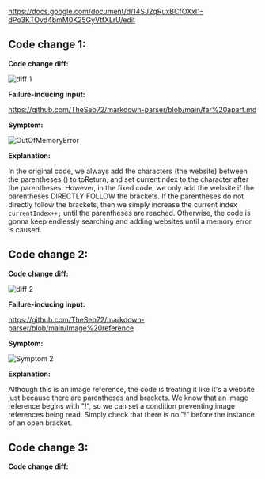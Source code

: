 https://docs.google.com/document/d/14SJ2qRuxBCfOXxI1-dPo3KTOvd4bmM0K25GyVtfXLrU/edit

## Code change 1:

**Code change diff:**

![diff 1](https://user-images.githubusercontent.com/90715607/164960400-4367a775-5e8f-4909-9a6c-48b4eb565db8.PNG)

**Failure-inducing input:**

https://github.com/TheSeb72/markdown-parser/blob/main/far%20apart.md

**Symptom:**

![OutOfMemoryError](https://user-images.githubusercontent.com/90715607/164957021-ec8d6fb6-a2c4-4034-9f63-0c4f362637f3.PNG)

**Explanation:**

In the original code, we always add the characters (the website) between the parentheses () to toReturn, and set currentIndex to the character after the parentheses. However, in the fixed code, we only add the website if the parentheses DIRECTLY FOLLOW the brackets. If the parentheses do not directly follow the brackets, then we simply increase the current index ```currentIndex++;``` until the parentheses are reached. Otherwise, the code is gonna keep endlessly searching and adding websites until a memory error is caused.

## Code change 2:

**Code change diff:**

![diff 2](https://user-images.githubusercontent.com/90715607/165000513-d76891b4-e738-4920-87c9-752f06664ad8.PNG)

**Failure-inducing input:**

https://github.com/TheSeb72/markdown-parser/blob/main/Image%20reference

**Symptom:**

![Symptom 2](https://user-images.githubusercontent.com/90715607/165000402-14dbb760-a15d-4250-80f1-2dbf8f3fe3c9.PNG)

**Explanation:**

Although this is an image reference, the code is treating it like it's a website just because there are parentheses and brackets. We know that an image reference begins with "!", so we can set a condition preventing image references being read. Simply check that there is no "!" before the instance of an open bracket.

## Code change 3:

**Code change diff:**
